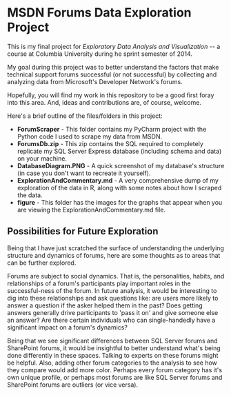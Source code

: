 # MSDN Forums Data Exploration Project #

This is my final project for *Exploratory Data Analysis and Visualization* -- a course at Columbia University during he sprint semester of 2014.

My goal during this project was to better understand the factors that make technical support forums successful (or not successful) by collecting and analyzing data from Microsoft's Developer Network's forums.

Hopefully, you will find my work in this repository to be a good first foray into this area. And, ideas and contributions are, of course, welcome.

Here's a brief outline of the files/folders in this project:

* **ForumScraper** - This folder contains my PyCharm project with the Python code I used to scrape my data from MSDN.
* **ForumsDb.zip** - This zip contains the SQL required to completely replicate my SQL Server Express database (including schema and data) on your machine.
* **DatabaseDiagram.PNG** - A quick screenshot of my database's structure (in case you don't want to recreate it yourself).
* **ExplorationAndCommentary.md** - A very comprehensive dump of my exploration of the data in R, along with some notes about how I scraped the data.
* **figure**  - This folder has the images for the graphs that appear when you are viewing the ExplorationAndCommentary.md file.

## Possibilities for Future Exploration ##
Being that I have just scratched the surface of understanding the underlying structure and dynamics of forums, here are some thoughts as to areas that can be further explored.

Forums are subject to social dynamics. That is, the personalities, habits, and relationships of a forum's participants play important roles in the successful-ness of the forum. In future analysis, it would be interesting to dig into these relationships and ask questions like: are users more likely to answer a question if the asker helped them in the past? Does getting answers generally drive participants to 'pass it on' and give someone else an answer? Are there certain individuals who can single-handedly have a significant impact on a forum's dynamics?

Being that we see significant differences between SQL Server forums and SharePoint forums, it would be insightful to better understand what's being done differently in these spaces. Talking to experts on these forums might be helpful. Also, adding other forum categories to the analysis to see how they compare would add more color. Perhaps every forum category has it's own unique profile, or perhaps most forums are like SQL Server forums and SharePoint forums are outliers (or vice versa).